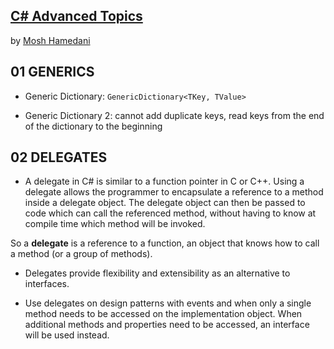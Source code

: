 ## [C# Advanced Topics](https://www.udemy.com/csharp-advanced/)

by [Mosh Hamedani](https://programmingwithmosh.com/)


## 01 GENERICS

* Generic Dictionary: `GenericDictionary<TKey, TValue>`

* Generic Dictionary 2: cannot add duplicate keys, read keys from the end of the dictionary to the beginning


## 02 DELEGATES

* A delegate in C# is similar to a function pointer in C or C++. Using a delegate allows the programmer to encapsulate a reference to a method inside a delegate object. The delegate object can then be passed to code which can call the referenced method, without having to know at compile time which method will be invoked.

So a **delegate** is a reference to a function, an object that knows how to call a method (or a group of methods).

* Delegates provide flexibility and extensibility as an alternative to interfaces.

* Use delegates on design patterns with events and when only a single method needs to be accessed on the implementation object. When additional methods and properties need to be accessed, an interface will be used instead.

